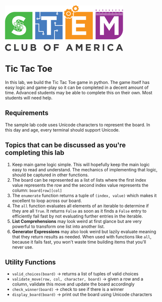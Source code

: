 ![SCOA](https://github.com/stem-club-of-america/SCOA/blob/main/images/SCOA_Logo_Small.png)

# Tic Tac Toe
In this lab, we build the Tic Tac Toe game in python.  The game itself has easy logic and game-play so it can be completed in a decent amount of time. Advanced students may be able to complete this on their own.  Most students will need help.

## Requirements
The sample lab code uses Unicode characters to represent the board.  In this day and age, every terminal should support Unicode.

## Topics that can be discussed as you're completing this lab
1. Keep main game logic simple.  This will hopefully keep the main logic easy to read and understand.  The mechanics of implementing that logic, should be captured in other functions.
2. The board can be represented as a list of lists where the first index value represents the row and the second index value represents the column: `board[row][col]`
3. The `enumerate` function returns a tuple of `(index, value)` which makes it excellent to loop across our board.
4. The `all` function evaluates all elements of an iterable to determine if they are all `True`.  It returns `False` as soon as it finds a `False` entry to efficiently fail fast by not evaluating further entries in the iterable.
5. **List Comprehensions** may look weird at first glance but are very powerful to transform one list into another list.
6. **Generator Expressions** may also look weird but lazily evaluate meaning that they return results as needed.  When used with functions like `all`, because it fails fast, you won't waste time building items that you'll never use.

## Utility Functions
* `valid_choices(board)` -> returns a list of tuples of valid choices
* `validate_move(row, col, character, board)` -> given a row and a column, validate this move and update the board accordingly
* `check_winner(board)` -> check to see if there is a winner
* `display_board(board)` -> print out the board using Unicode characters

